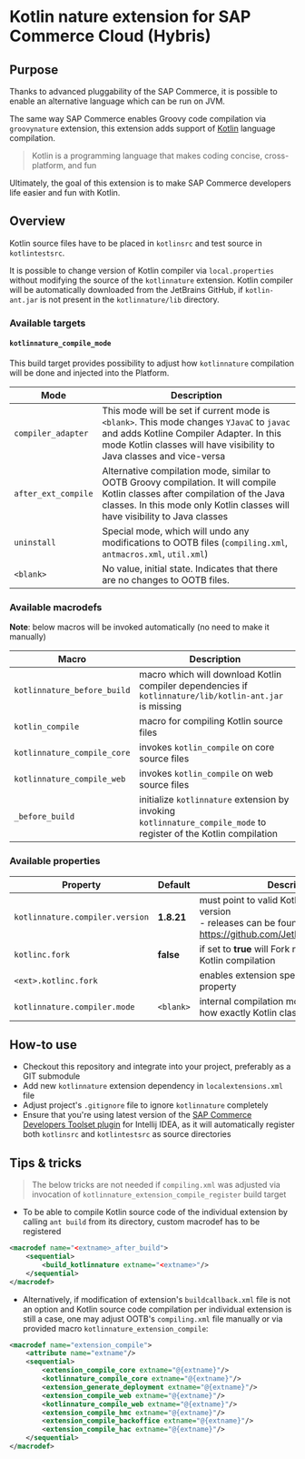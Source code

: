 Kotlin nature extension for SAP Commerce Cloud (Hybris)
=====================

## Purpose

Thanks to advanced pluggability of the SAP Commerce, it is possible to enable an alternative language which can be run
on
JVM.

The same way SAP Commerce enables Groovy code compilation via `groovynature` extension, this extension adds support
of [Kotlin](https://kotlinlang.org) language compilation.

> Kotlin is a programming language that makes coding concise, cross-platform, and fun

Ultimately, the goal of this extension is to make SAP Commerce developers life easier and fun with Kotlin.

## Overview

Kotlin source files have to be placed in `kotlinsrc` and test source in `kotlintestsrc`.

It is possible to change version of Kotlin compiler via `local.properties` without modifying the source of
the `kotlinnature` extension. Kotlin compiler will be automatically downloaded from the JetBrains GitHub,
if `kotlin-ant.jar` is not present in the `kotlinnature/lib` directory.

### Available targets

#### `kotlinnature_compile_mode`

This build target provides possibility to adjust how `kotlinnature` compilation will be done and injected into the Platform.

| Mode                | Description                                                                                                                                                                                                   |
|---------------------|---------------------------------------------------------------------------------------------------------------------------------------------------------------------------------------------------------------|
| `compiler_adapter`  | This mode will be set if current mode is `<blank>`. This mode changes `YJavaC` to `javac` and adds Kotline Compiler Adapter. In this mode Kotlin classes will have visibility to Java classes and vice-versa  |
| `after_ext_compile` | Alternative compilation mode, similar to OOTB Groovy compilation. It will compile Kotlin classes after compilation of the Java classes. In this mode only Kotlin classes will have visibility to Java classes |
| `uninstall`         | Special mode, which will undo any modifications to OOTB files (`compiling.xml`, `antmacros.xml`, `util.xml`)                                                                                                  |
| `<blank>`           | No value, initial state. Indicates that there are no changes to OOTB files.                                                                                                                                   |

### Available macrodefs

**Note**: below macros will be invoked automatically (no need to make it manually)

| Macro                       | Description                                                                                                       |
|-----------------------------|-------------------------------------------------------------------------------------------------------------------|
| `kotlinnature_before_build` | macro which will download Kotlin compiler dependencies if `kotlinnature/lib/kotlin-ant.jar` is missing            |
| `kotlin_compile`            | macro for compiling Kotlin source files                                                                           |
| `kotlinnature_compile_core` | invokes `kotlin_compile` on core source files                                                                     |
| `kotlinnature_compile_web`  | invokes `kotlin_compile` on web source files                                                                      |
| `_before_build`             | initialize `kotlinnature` extension by invoking `kotlinnature_compile_mode` to register of the Kotlin compilation |

### Available properties

| Property                        | Default    | Description                                                                                                                      |
|---------------------------------|------------|----------------------------------------------------------------------------------------------------------------------------------|
| `kotlinnature.compiler.version` | **1.8.21** | must point to valid Kotlin compiler release version<br>- releases can be found here https://github.com/JetBrains/kotlin/releases |
| `kotlinc.fork`                  | **false**  | if set to **true** will Fork new process for Kotlin compilation                                                                  |
| `<ext>.kotlinc.fork`            |            | enables extension specific `kotlin.fork` property                                                                                |
| `kotlinnature.compiler.mode`    | `<blank>`  | internal compilation mode flag, indicates how exactly Kotlin classes will be compiled                                            |

## How-to use

- Checkout this repository and integrate into your project, preferably as a GIT submodule
- Add new `kotlinnature` extension dependency in `localextensions.xml` file
- Adjust project's `.gitignore` file to ignore `kotlinnature` completely
- Ensure that you're using latest version of
  the [SAP Commerce Developers Toolset plugin](https://plugins.jetbrains.com/plugin/12867-sap-commerce-developers-toolset)
  for Intellij IDEA, as it will automatically register both `kotlinsrc` and `kotlintestsrc` as source directories

## Tips & tricks

> The below tricks are not needed if `compiling.xml` was adjusted via invocation of
> `kotlinnature_extension_compile_register` build target

- To be able to compile Kotlin source code of the individual extension by calling `ant build` from its directory, custom
  macrodef has to be registered

```xml
<macrodef name="<extname>_after_build">
    <sequential>
        <build_kotlinnature extname="<extname>"/>
    </sequential>
</macrodef>
```

- Alternatively, if modification of extension's `buildcallback.xml` file is not an option and Kotlin source code
  compilation per individual extension is still a case, one may adjust OOTB's `compiling.xml` file manually or via
  provided macro `kotlinnature_extension_compile`:

```xml
<macrodef name="extension_compile">
    <attribute name="extname"/>
    <sequential>
        <extension_compile_core extname="@{extname}"/>
        <kotlinnature_compile_core extname="@{extname}"/>
        <extension_generate_deployment extname="@{extname}"/>
        <extension_compile_web extname="@{extname}"/>
        <kotlinnature_compile_web extname="@{extname}"/>
        <extension_compile_hmc extname="@{extname}"/>
        <extension_compile_backoffice extname="@{extname}"/>
        <extension_compile_hac extname="@{extname}"/>
    </sequential>
</macrodef>
```
